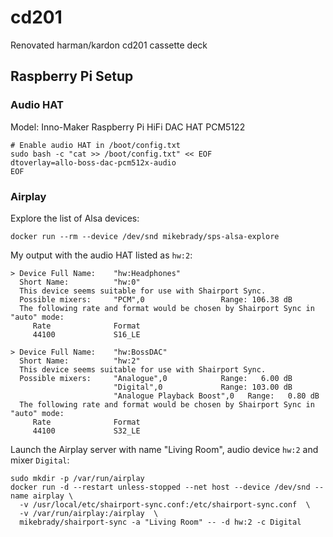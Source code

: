 # cd201
Renovated harman/kardon cd201 cassette deck

## Raspberry Pi Setup

### Audio HAT

Model: Inno-Maker Raspberry Pi HiFi DAC HAT PCM5122

```Shell
# Enable audio HAT in /boot/config.txt
sudo bash -c "cat >> /boot/config.txt" << EOF
dtoverlay=allo-boss-dac-pcm512x-audio
EOF
```

### Airplay

Explore the list of Alsa devices:

```Shell
docker run --rm --device /dev/snd mikebrady/sps-alsa-explore
```

My output with the audio HAT listed as `hw:2`:

```
> Device Full Name:    "hw:Headphones"
  Short Name:          "hw:0"
  This device seems suitable for use with Shairport Sync.
  Possible mixers:     "PCM",0                 Range: 106.38 dB
  The following rate and format would be chosen by Shairport Sync in "auto" mode:
     Rate              Format
     44100             S16_LE

> Device Full Name:    "hw:BossDAC"
  Short Name:          "hw:2"
  This device seems suitable for use with Shairport Sync.
  Possible mixers:     "Analogue",0            Range:   6.00 dB
                       "Digital",0             Range: 103.00 dB
                       "Analogue Playback Boost",0   Range:   0.80 dB
  The following rate and format would be chosen by Shairport Sync in "auto" mode:
     Rate              Format
     44100             S32_LE

```

Launch the Airplay server with name "Living Room", audio device `hw:2` and mixer `Digital`:

```Shell
sudo mkdir -p /var/run/airplay
docker run -d --restart unless-stopped --net host --device /dev/snd --name airplay \
  -v /usr/local/etc/shairport-sync.conf:/etc/shairport-sync.conf  \
  -v /var/run/airplay:/airplay  \
  mikebrady/shairport-sync -a "Living Room" -- -d hw:2 -c Digital
```